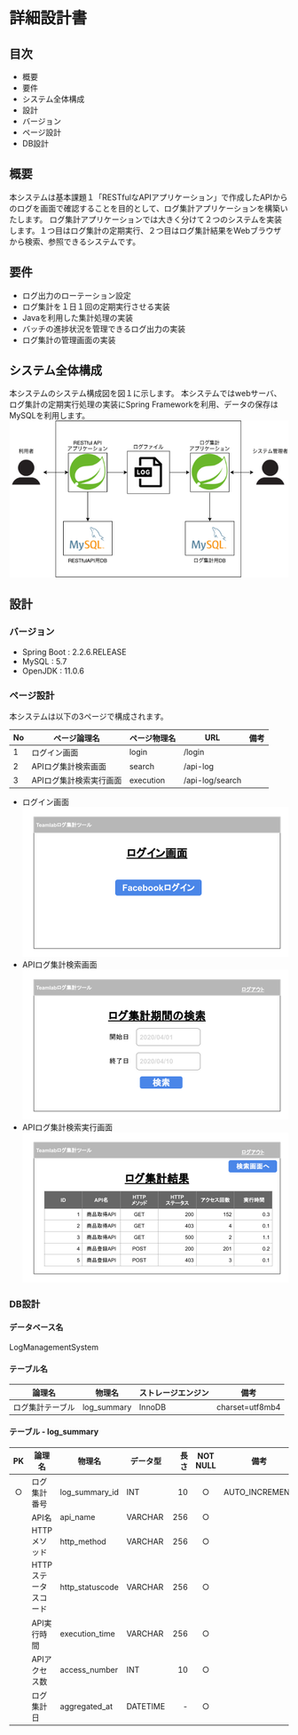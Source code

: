 # 詳細設計書

## 目次

- 概要
- 要件
- システム全体構成
- 設計
 - バージョン
 - ページ設計
 - DB設計

## 概要
本システムは基本課題１「RESTfulなAPIアプリケーション」で作成したAPIからのログを画面で確認することを目的として、ログ集計アプリケーションを構築いたします。
ログ集計アプリケーションでは大きく分けて２つのシステムを実装します。１つ目はログ集計の定期実行、２つ目はログ集計結果をWebブラウザから検索、参照できるシステムです。

## 要件
- ログ出力のローテーション設定
- ログ集計を１日１回の定期実行させる実装
- Javaを利用した集計処理の実装
- バッチの進捗状況を管理できるログ出力の実装
- ログ集計の管理画面の実装

## システム全体構成
本システムのシステム構成図を図１に示します。
本システムではwebサーバ、ログ集計の定期実行処理の実装にSpring Frameworkを利用、データの保存はMySQLを利用します。
![システム構成図](./images/システム構成図.png)

## 設計
### バージョン
- Spring Boot : 2.2.6.RELEASE
- MySQL : 5.7
- OpenJDK : 11.0.6

### ページ設計
本システムは以下の3ページで構成されます。

|No|ページ論理名|ページ物理名|URL|備考|
|---|---|---|---|---|
|1|ログイン画面|login|/login||
|2|APIログ集計検索画面|search|/api-log||
|3|APIログ集計検索実行画面|execution|/api-log/search||

- ログイン画面
![ログイン画面](./images/ログイン画面.png)
- APIログ集計検索画面
![APIログ集計検索](./images/APIログ集計検索画面.png)
- APIログ集計検索実行画面
![APIログ集計検索実行](./images/APIログ集計検索実行画面.png)


### DB設計

#### データベース名
LogManagementSystem

#### テーブル名
|論理名|物理名|ストレージエンジン|備考|
|---|---|---|---|
|ログ集計テーブル|log_summary|InnoDB|charset=utf8mb4|

#### テーブル - log_summary
|PK|論理名|物理名|データ型|長さ|NOT NULL|備考|
|:---:|---|---|---|---:|:---:|---|
|○|ログ集計番号|log_summary_id|INT|10|○|AUTO_INCREMENT|
| |API名|api_name|VARCHAR|256|○||
| |HTTPメソッド|http_method|VARCHAR|256|○||
| |HTTPステータスコード|http_statuscode|VARCHAR|256|○||
| |API実行時間|execution_time|VARCHAR|256|○||
| |APIアクセス数|access_number|INT|10|○||
| |ログ集計日|aggregated_at|DATETIME|-|○||

